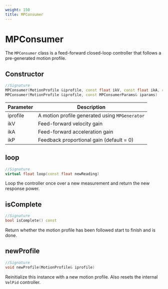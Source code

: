 ```yaml
---
weight: 150
title: MPConsumer
---
```


# MPConsumer

The `MPConsumer` class is a feed-forward closed-loop controller that follows a pre-generated motion profile.

## Constructor

```c++
//Signature
MPConsumer(MotionProfile &iprofile, const float ikV, const float ikA, const float ikP = 0)
MPConsumer(MotionProfile &iprofile, const MPConsumerParams& iparams)
```

Parameter | Description
----------|------------
iprofile | A motion profile generated using `MPGenerator`
ikV | Feed-forward velocity gain
ikA | Feed-forward acceleration gain
ikP | Feedback proportional gain (default = 0)

## loop

```c++
//Signature
virtual float loop(const float newReading)
```
Loop the controller once over a new measurement and return the new response power.

## isComplete

```c++
//Signature
bool isComplete() const
```

Return whether the motion profile has been followed start to finish and is done.

## newProfile

```c++
//Signature
void newProfile(MotionProfile& iprofile)
```

Reinitialize this instance with a new motion profile. Also resets the internal `VelPid` controller.

